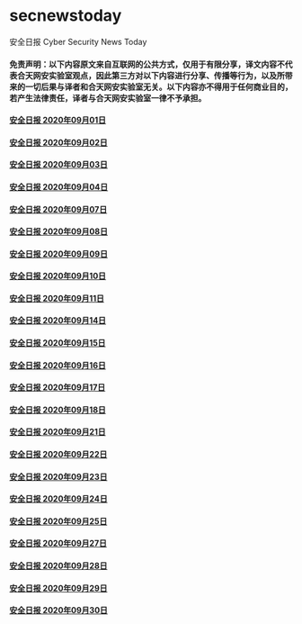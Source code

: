 # secnewstoday

安全日报 Cyber Security News Today

#### 免责声明：以下内容原文来自互联网的公共方式，仅用于有限分享，译文内容不代表合天网安实验室观点，因此第三方对以下内容进行分享、传播等行为，以及所带来的一切后果与译者和合天网安实验室无关。以下内容亦不得用于任何商业目的，若产生法律责任，译者与合天网安实验室一律不予承担。

#### [安全日报 2020年09月01日](https://github.com/hetianlab/secnewstoday/blob/master/Sept.2020/secnews-20200901.md)
#### [安全日报 2020年09月02日](https://github.com/hetianlab/secnewstoday/blob/master/Sept.2020/secnews-20200902.md)
#### [安全日报 2020年09月03日](https://github.com/hetianlab/secnewstoday/blob/master/Sept.2020/secnews-20200903.md)
#### [安全日报 2020年09月04日](https://github.com/hetianlab/secnewstoday/blob/master/Sept.2020/secnews-20200904.md)
#### [安全日报 2020年09月07日](https://github.com/hetianlab/secnewstoday/blob/master/Sept.2020/secnews-20200907.md)
#### [安全日报 2020年09月08日](https://github.com/hetianlab/secnewstoday/blob/master/Sept.2020/secnews-20200908.md)
#### [安全日报 2020年09月09日](https://github.com/hetianlab/secnewstoday/blob/master/Sept.2020/secnews-20200909.md)
#### [安全日报 2020年09月10日](https://github.com/hetianlab/secnewstoday/blob/master/Sept.2020/secnews-20200910.md)
#### [安全日报 2020年09月11日](https://github.com/hetianlab/secnewstoday/blob/master/Sept.2020/secnews-20200911.md)
#### [安全日报 2020年09月14日](https://github.com/hetianlab/secnewstoday/blob/master/Sept.2020/secnews-20200914.md)
#### [安全日报 2020年09月15日](https://github.com/hetianlab/secnewstoday/blob/master/Sept.2020/secnews-20200915.md)
#### [安全日报 2020年09月16日](https://github.com/hetianlab/secnewstoday/blob/master/Sept.2020/secnews-20200916.md)
#### [安全日报 2020年09月17日](https://github.com/hetianlab/secnewstoday/blob/master/Sept.2020/secnews-20200917.md)
#### [安全日报 2020年09月18日](https://github.com/hetianlab/secnewstoday/blob/master/Sept.2020/secnews-20200918.md)
#### [安全日报 2020年09月21日](https://github.com/hetianlab/secnewstoday/blob/master/Sept.2020/secnews-20200921.md)
#### [安全日报 2020年09月22日](https://github.com/hetianlab/secnewstoday/blob/master/Sept.2020/secnews-20200922.md)
#### [安全日报 2020年09月23日](https://github.com/hetianlab/secnewstoday/blob/master/Sept.2020/secnews-20200923.md)
#### [安全日报 2020年09月24日](https://github.com/hetianlab/secnewstoday/blob/master/Sept.2020/secnews-20200924.md)
#### [安全日报 2020年09月25日](https://github.com/hetianlab/secnewstoday/blob/master/Sept.2020/secnews-20200925.md)
#### [安全日报 2020年09月27日](https://github.com/hetianlab/secnewstoday/blob/master/Sept.2020/secnews-20200927.md)
#### [安全日报 2020年09月28日](https://github.com/hetianlab/secnewstoday/blob/master/Sept.2020/secnews-20200928.md)
#### [安全日报 2020年09月29日](https://github.com/hetianlab/secnewstoday/blob/master/Sept.2020/secnews-20200929.md)
#### [安全日报 2020年09月30日](https://github.com/hetianlab/secnewstoday/blob/master/Sept.2020/secnews-20200930.md)
